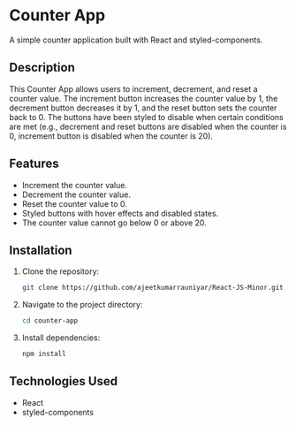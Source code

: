 # Counter App

A simple counter application built with React and styled-components.

## Description

This Counter App allows users to increment, decrement, and reset a counter value.
The increment button increases the counter value by 1, the decrement button decreases it by 1, and the reset button sets the counter back to 0.
The buttons have been styled to disable when certain conditions are met (e.g., decrement and reset buttons are disabled when the counter is 0, increment button is disabled when the counter is 20).

## Features

- Increment the counter value.
- Decrement the counter value.
- Reset the counter value to 0.
- Styled buttons with hover effects and disabled states.
- The counter value cannot go below 0 or above 20.

## Installation

1. Clone the repository:

   ```bash
   git clone https://github.com/ajeetkumarrauniyar/React-JS-Minor.git
   ```

2. Navigate to the project directory:

   ```bash
   cd counter-app
   ```

3. Install dependencies:

   ```bash
   npm install
   ```

## Technologies Used

- React
- styled-components
